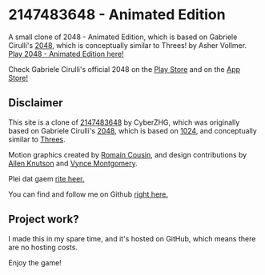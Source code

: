 # 2147483648 - Animated Edition
A small clone of 2048 - Animated Edition, which is based on Gabriele Cirulli's [2048](http://gabrielecirulli.github.io/2048/), which is conceptually similar to Threes! by Asher Vollmer.
[Play 2048 - Animated Edition here!](http://romaincousin.fr/2048/)

Check Gabriele Cirulli's official 2048 on the [Play Store](https://play.google.com/store/apps/details?id=com.gabrielecirulli.app2048) and on the [App Store!](https://itunes.apple.com/us/app/2048-by-gabriele-cirulli/id868076805)

## Disclaimer
This site is a clone of [2147483648](https://cyberzhg.github.io/2048/) by CyberZHG, which was originally based on Gabriele Cirulli's [2048](https://gabrielecirulli.github.io/2048/), which is based on [1024](https://play.google.com/store/apps/details?id=com.veewo.a1024), and conceptually similar to [Threes](https://asherv.com/threes/). 

Motion graphics created by [Romain Cousin](http://www.romaincousin.fr/), and design contributions by [Allen Knutson](https://plus.google.com/+AllenKnutson) and [Vynce Montgomery](https://plus.google.com/+VynceMontgomery).

Plei dat gaem [rite heer.](http://rawgit.com/TheAstronomer/2147483648/master/index.html)

You can find and follow me on Github [right here.](https://github.com/theastronomer)

## Project work?
I made this in my spare time, and it's hosted on GitHub, which means there are no hosting costs.

Enjoy the game!
